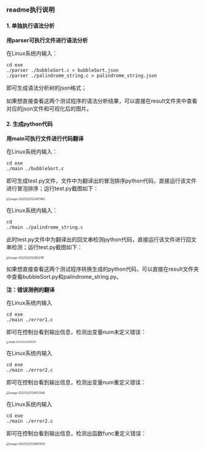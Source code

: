 ### readme执行说明

#### 1. 单独执行语法分析

**用parser可执行文件进行语法分析**

在Linux系统内输入：

```
cd exe
./parser ./bubbleSort.c > bubbleSort.json
./parser ./palindrome_string.c > palindrome_string.json
```

即可生成语法分析树的json格式；

如果想直接查看这两个测试程序的语法分析结果，可以直接在result文件夹中查看对应的json文件和可视化后的图片。

#### 2. 生成python代码

**用main可执行文件进行代码翻译**

在Linux系统内输入：

```
cd exe
./main ./bubbleSort.c 
```

即可生成test.py文件，文件中为翻译出的冒泡排序python代码，直接运行该文件进行冒泡排序；运行test.py截图如下：

<img src="C:\Users\ply\AppData\Roaming\Typora\typora-user-images\image-20221222122407982.png" alt="image-20221222122407982" style="zoom:50%;" />



在Linux系统内输入：

```
cd
./main ./palindrome_string.c 
```

此时test.py文件中为翻译出的回文串检测python代码，直接运行该文件进行回文串检测；运行test.py截图如下：

<img src="C:\Users\ply\AppData\Roaming\Typora\typora-user-images\image-20221222122602191.png" alt="image-20221222122602191" style="zoom:50%;" />

如果想直接查看这两个测试程序转换生成的python代码，可以直接在result文件夹中查看bubbleSort.py和palindrome_string.py。



**注：错误测例的翻译**

在Linux系统内输入

```
cd exe
./main ./error1.c 
```

即可在控制台看到输出信息，检测出变量num未定义错误：

<img src="C:\Users\ply\AppData\Roaming\Typora\typora-user-images\image-20221222133615101.png" alt="image-20221222133615101" style="zoom:40%;" />



在Linux系统内输入

```
cd exe
./main ./error2.c 
```

即可在控制台看到输出信息，检测出变量num重定义错误：

<img src="C:\Users\ply\AppData\Roaming\Typora\typora-user-images\image-20221222134531344.png" alt="image-20221222134531344" style="zoom:50%;" />



在Linux系统内输入

```
cd exe
./main ./error2.c 
```

即可在控制台看到输出信息，检测出函数func重定义错误：

<img src="C:\Users\ply\AppData\Roaming\Typora\typora-user-images\image-20221222134807432.png" alt="image-20221222134807432" style="zoom:50%;" />
